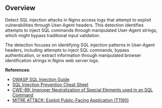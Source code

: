 ## Overview

Detect SQL injection attacks in Nginx access logs that attempt to exploit vulnerabilities through User-Agent headers. This detection identifies attempts to inject SQL commands through manipulated User-Agent strings, which might bypass traditional input validation.

The detection focuses on identifying SQL injection patterns in User-Agent headers, including attempts to inject SQL commands, bypass authentication, or extract information through manipulated browser identification strings in Nginx web server logs.

**References**:
- [OWASP SQL Injection Guide](https://owasp.org/www-community/attacks/SQL_Injection)
- [SQL Injection Prevention Cheat Sheet](https://cheatsheetseries.owasp.org/cheatsheets/SQL_Injection_Prevention_Cheat_Sheet.html)
- [CWE-89: Improper Neutralization of Special Elements used in an SQL Command](https://cwe.mitre.org/data/definitions/89.html)
- [MITRE ATT&CK: Exploit Public-Facing Application (T1190)](https://attack.mitre.org/techniques/T1190/) 